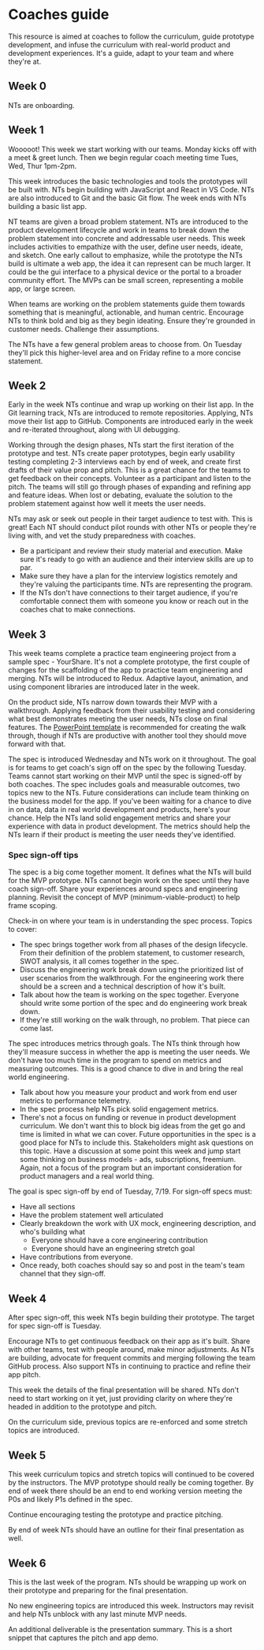 # Coaches guide

This resource is aimed at coaches to follow the curriculum, guide prototype development, and infuse the curriculum with real-world product and development experiences. It's a guide, adapt to your team and where they're at.

## Week 0

NTs are onboarding.

## Week 1

Wooooot! This week we start working with our teams. Monday kicks off with a meet & greet lunch. Then we begin regular coach meeting time Tues, Wed, Thur 1pm-2pm. 

This week introduces the basic technologies and tools the prototypes will be built with. NTs begin building with JavaScript and React in VS Code. NTs are also introduced to Git and the basic Git flow. The week ends with NTs building a basic list app.

NT teams are given a broad problem statement. NTs are introduced to the product development lifecycle and work in teams to break down the problem statement into concrete and addressable user needs. This week includes activities to empathize with the user, define user needs, ideate, and sketch. One early callout to emphasize, while the prototype the NTs build is ultimate a web app, the idea it can represent can be much larger. It could be the gui interface to a physical device or the portal to a broader community effort. The MVPs can be small screen, representing a mobile app, or large screen.

When teams are working on the problem statements guide them towards something that is meaningful, actionable, and human centric. Encourage NTs to think bold and big as they begin ideating. Ensure they're grounded in customer needs. Challenge their assumptions.

The NTs have a few general problem areas to choose from. On Tuesday they'll pick this higher-level area and on Friday refine to a more concise statement. 

## Week 2

Early in the week NTs continue and wrap up working on their list app. In the Git learning track, NTs are introduced to remote repositories.  Applying, NTs move their list app to GitHub. Components are introduced early in the week and re-iterated throughout, along with UI debugging.

Working through the design phases, NTs  start the first iteration of the prototype and test. NTs create paper prototypes, begin early usability testing completing 2-3 interviews each by end of week, and create first drafts of their value prop and pitch. This is a great chance for the teams to get feedback on their concepts. Volunteer as a participant and listen to the pitch. The teams will still go through phases of expanding and refining app and feature ideas. When lost or debating, evaluate the solution to the problem statement against how well it meets the user needs.

NTs may ask or seek out people in their target audience to test with. This is great! Each NT should conduct pilot rounds with other NTs or people they're living with, and vet the study preparedness with coaches.

* Be a participant and review their study material and execution. Make sure it's ready to go with an audience and their interview skills are up to par.
* Make sure they have a plan for the interview logistics remotely and they're valuing the participants time. NTs are representing the program.
* If the NTs don't have connections to their target audience, if you're comfortable connect them with someone you know or reach out in the coaches chat to make connections.

## Week 3

This week teams complete a practice team engineering project from a sample spec - YourShare. It's not a complete prototype, the first couple of changes for the scaffolding of the app to practice team engineering and merging. NTs will be introduced to Redux. Adaptive layout, animation, and using component libraries are introduced later in the week.

On the product side, NTs narrow down towards their MVP with a walkthrough. Applying feedback from their usability testing and considering what best demonstrates meeting the user needs, NTs close on final features. The [PowerPoint template](https://github.com/tnt-summer-academy/Curriculum/blob/main/Reference/Wireframe%20template.pptx) is recommended for creating the walk through, though if NTs are productive with another tool they should move forward with that.

The spec is introduced Wednesday and NTs work on it throughout. The goal is for teams to get coach's sign off on the spec by the following Tuesday. Teams cannot start working on their MVP until the spec is signed-off by both coaches. The spec includes goals and measurable outcomes, two topics new to the NTs. Future considerations can include team thinking on the business model for the app. If you've been waiting for a chance to dive in on data, data in real world development and products, here's your chance. Help the NTs land solid engagement metrics and share your experience with data in product development. The metrics should help the NTs learn if their product is meeting the user needs they've identified.

### Spec sign-off tips

The spec is a big come together moment. It defines what the NTs will build for the MVP prototype. NTs cannot begin work on the spec until they have coach sign-off. Share your experiences around specs and engineering planning. Revisit the concept of MVP (minimum-viable-product) to help frame scoping.

Check-in on where your team is in understanding the spec process. Topics to cover:

* The spec brings together work from all phases of the design lifecycle. From their definition of the problem statement, to customer research, SWOT analysis, it all comes together in the spec.
* Discuss the engineering work break down using the prioritized list of user scenarios from the walkthrough. For the engineering work there should be a screen and a technical description of how it's built.
* Talk about how the team is working on the spec together. Everyone should write some portion of the spec and do engineering work break down.
* If they're still working on the walk through, no problem. That piece can come last.

The spec introduces metrics through goals. The NTs think through how they'll measure success in whether the app is meeting the user needs. We don't have too much time in the program to spend on metrics and measuring outcomes. This is a good chance to dive in and bring the real world engineering.

* Talk about how you measure your product and work from end user metrics to performance telemetry.
* In the spec process help NTs pick solid engagement metrics.
* There's not a focus on funding or revenue in product development curriculum. We don't want this to block big ideas from the get go and time is limited in what we can cover. Future opportunities in the spec is a good place for NTs to include this. Stakeholders might ask questions on this topic. Have a discussion at some point this week and jump start some thinking on business models - ads, subscriptions, freemium. Again, not a focus of the program but an important consideration for product managers and a real world thing.

The goal is spec sign-off by end of Tuesday, 7/19. For sign-off specs must:

* Have all sections
* Have the problem statement well articulated
* Clearly breakdown the work with UX mock, engineering description, and who's building what
     * Everyone should have a core engineering contribution
     * Everyone should have an engineering stretch goal
* Have contributions from everyone.
* Once ready, both coaches should say so and post in the team's team channel that they sign-off.

## Week 4

After spec sign-off, this week NTs begin building their prototype. The target for spec sign-off is Tuesday. 

Encourage NTs to get continuous feedback on their app as it's built. Share with other teams, test with people around, make minor adjustments. As NTs are building, advocate for frequent commits and merging following the team GitHub process. Also support NTs in continuing to practice and refine their app pitch.

This week the details of the final presentation will be shared. NTs don't need to start working on it yet, just providing clarity on where they're headed in addition to the prototype and pitch.

On the curriculum side, previous topics are re-enforced and some stretch topics are introduced.

## Week 5

This week curriculum topics and stretch topics will continued to be covered by the instructors. The MVP prototype should really be coming together. By end of week there should be an end to end working version meeting the P0s and likely P1s defined in the spec.

Continue encouraging testing the prototype and practice pitching.

By end of week NTs should have an outline for their final presentation as well.

## Week 6

This is the last week of the program. NTs should be wrapping up work on their prototype and preparing for the final presentation.

No new engineering topics are introduced this week. Instructors may revisit and help NTs unblock with any last minute MVP needs.

An additional deliverable is the presentation summary. This is a short snippet that captures the pitch and app demo.
